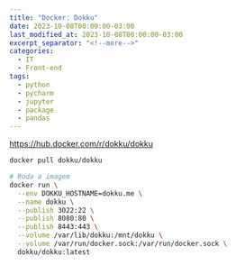 ```yaml
---
title: "Docker: Dokku"
date: 2023-10-08T00:00:00-03:00
last_modified_at: 2023-10-08T00:00:00-03:00
excerpt_separator: "<!--more-->"
categories:
  - IT
  - Front-end
tags:
  - python
  - pycharm
  - jupyter
  - package
  - pandas
---
```


https://hub.docker.com/r/dokku/dokku

```bash
docker pull dokku/dokku

# Roda a imagem
docker run \
  --env DOKKU_HOSTNAME=dokku.me \
  --name dokku \
  --publish 3022:22 \
  --publish 8080:80 \
  --publish 8443:443 \
  --volume /var/lib/dokku:/mnt/dokku \
  --volume /var/run/docker.sock:/var/run/docker.sock \
  dokku/dokku:latest
```
